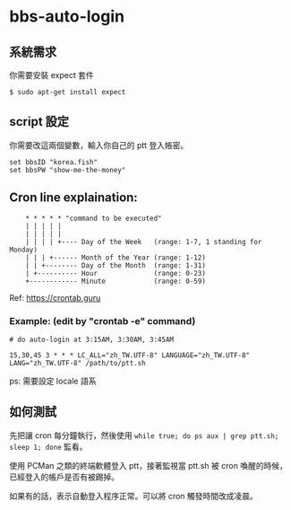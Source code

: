 # bbs-auto-login

## 系統需求

你需要安裝 expect 套件

	$ sudo apt-get install expect

## script 設定

你需要改這兩個變數，輸入你自己的 ptt 登入帳密。

    set bbsID "korea.fish"
    set bbsPW "show-me-the-money"


## Cron line explaination:

		* * * * * "command to be executed"
		| | | | |
		| | | | |
		| | | | +---- Day of the Week   (range: 1-7, 1 standing for Monday)
		| | | +------ Month of the Year (range: 1-12)
		| | +-------- Day of the Month  (range: 1-31)
		| +---------- Hour              (range: 0-23)
		+------------ Minute            (range: 0-59)

Ref: https://crontab.guru

### Example: (edit by "crontab -e" command)

	# do auto-login at 3:15AM, 3:30AM, 3:45AM

	15,30,45 3 * * * LC_ALL="zh_TW.UTF-8" LANGUAGE="zh_TW.UTF-8" LANG="zh_TW.UTF-8" /path/to/ptt.sh

ps: 需要設定 locale 語系


## 如何測試

先把讓 cron 每分鐘執行，然後使用 `while true; do ps aux | grep ptt.sh; sleep 1; done` 監看。

使用 PCMan 之類的終端軟體登入 ptt，接著監視當 ptt.sh 被 cron 喚醒的時候，已經登入的帳戶是否有被踢掉。

如果有的話，表示自動登入程序正常。可以將 cron 觸發時間改成凌晨。
